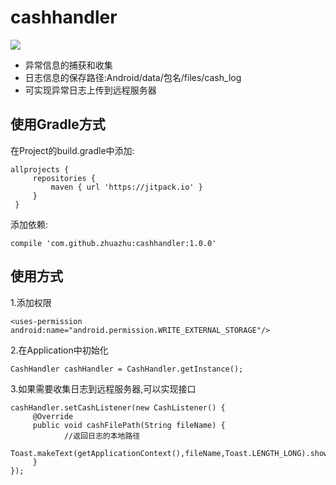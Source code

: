 # cashhandler
[![](https://jitpack.io/v/zhuazhu/cashhandler.svg)](https://jitpack.io/#zhuazhu/cashhandler)

* 异常信息的捕获和收集
* 日志信息的保存路径:Android/data/包名/files/cash_log
* 可实现异常日志上传到远程服务器

## 使用Gradle方式
   在Project的build.gradle中添加:
   ```
   allprojects {
    	repositories {
    		maven { url 'https://jitpack.io' }
    	}
    }
   ```

   添加依赖:
   ```
   compile 'com.github.zhuazhu:cashhandler:1.0.0'
   ```

## 使用方式

1.添加权限
```
<uses-permission android:name="android.permission.WRITE_EXTERNAL_STORAGE"/>
```
2.在Application中初始化
```
CashHandler cashHandler = CashHandler.getInstance();
```
3.如果需要收集日志到远程服务器,可以实现接口
```
cashHandler.setCashListener(new CashListener() {
     @Override
     public void cashFilePath(String fileName) {
            //返回日志的本地路径
            Toast.makeText(getApplicationContext(),fileName,Toast.LENGTH_LONG).show();
     }
});
```
